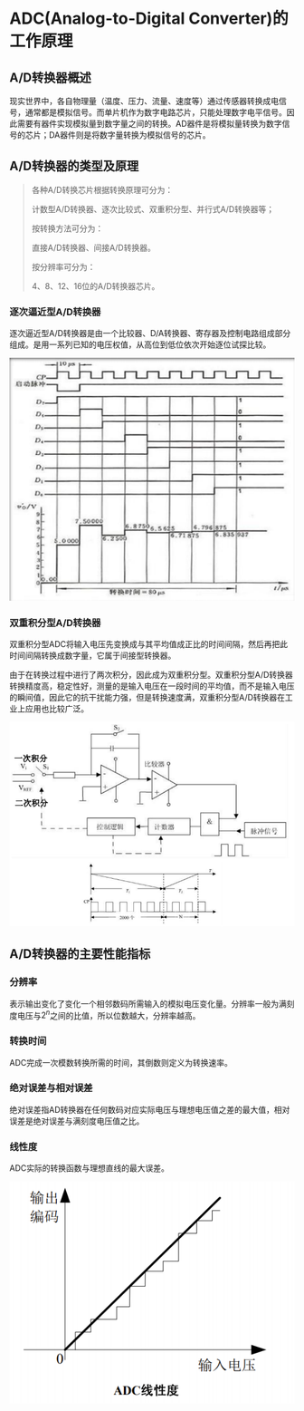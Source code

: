 # ADC(Analog-to-Digital Converter)的工作原理

## A/D转换器概述

现实世界中，各自物理量（温度、压力、流量、速度等）通过传感器转换成电信号，通常都是模拟信号。而单片机作为数字电路芯片，只能处理数字电平信号。因此需要有器件实现模拟量到数字量之间的转换。AD器件是将模拟量转换为数字信号的芯片；DA器件则是将数字量转换为模拟信号的芯片。

## A/D转换器的类型及原理

> 各种A/D转换芯片根据转换原理可分为：
>
> 计数型A/D转换器、逐次比较式、双重积分型、并行式A/D转换器等；
>
> 按转换方法可分为：
>
> 直接A/D转换器、间接A/D转换器。
>
> 按分辨率可分为：
>
> 4、8、12、16位的A/D转换器芯片。

### 逐次逼近型A/D转换器

逐次逼近型A/D转换器是由一个比较器、D/A转换器、寄存器及控制电路组成部分组成。是用一系列已知的电压权值，从高位到低位依次开始逐位试探比较。

![image](../src/18_img_ad_1.png)

### 双重积分型A/D转换器

双重积分型ADC将输入电压先变换成与其平均值成正比的时间间隔，然后再把此时间间隔转换成数字量，它属于间接型转换器。

由于在转换过程中进行了两次积分，因此成为双重积分型。双重积分型A/D转换器转换精度高，稳定性好，测量的是输入电压在一段时间的平均值，而不是输入电压的瞬间值，因此它的抗干扰能力强，但是转换速度满，双重积分型A/D转换器在工业上应用也比较广泛。

![image](../src/18_img_ad_2.png)

## A/D转换器的主要性能指标

### 分辨率

表示输出变化了变化一个相邻数码所需输入的模拟电压变化量。分辨率一般为满刻度电压与$2^n$之间的比值，所以位数越大，分辨率越高。

### 转换时间

ADC完成一次模数转换所需的时间，其倒数则定义为转换速率。

### 绝对误差与相对误差

绝对误差指AD转换器在任何数码对应实际电压与理想电压值之差的最大值，相对误差是绝对误差与满刻度电压值之比。

### 线性度

ADC实际的转换函数与理想直线的最大误差。

![image](../src/18_img_linear.png)
